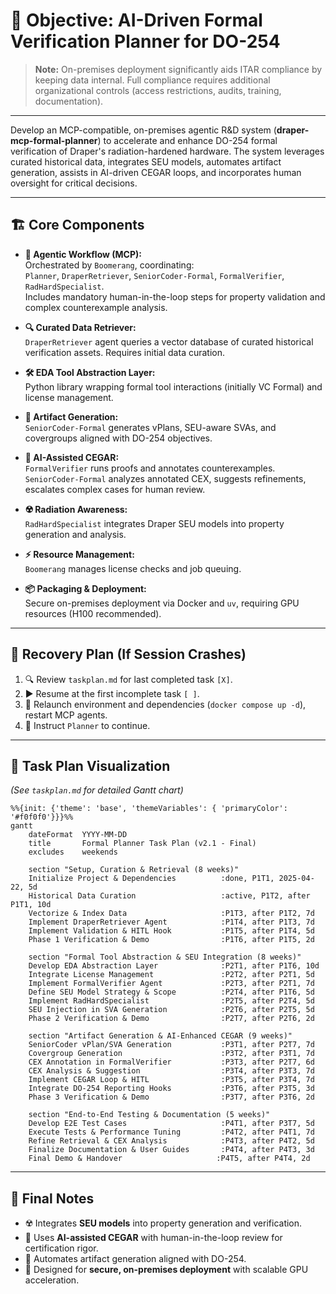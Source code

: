 # 🎯 Objective: AI-Driven Formal Verification Planner for DO-254

> **Note:** On-premises deployment significantly aids ITAR compliance by keeping data internal. Full compliance requires additional organizational controls (access restrictions, audits, training, documentation).

---

Develop an MCP-compatible, on-premises agentic R&D system (**draper-mcp-formal-planner**) to accelerate and enhance DO-254 formal verification of Draper's radiation-hardened hardware. The system leverages curated historical data, integrates SEU models, automates artifact generation, assists in AI-driven CEGAR loops, and incorporates human oversight for critical decisions.

---

## 🏗️ Core Components

- **🤖 Agentic Workflow (MCP):**  
  Orchestrated by `Boomerang`, coordinating:  
  `Planner`, `DraperRetriever`, `SeniorCoder-Formal`, `FormalVerifier`, `RadHardSpecialist`.  
  Includes mandatory human-in-the-loop steps for property validation and complex counterexample analysis.

- **🔍 Curated Data Retriever:**  
  `DraperRetriever` agent queries a vector database of curated historical verification assets. Requires initial data curation.

- **🛠️ EDA Tool Abstraction Layer:**  
  Python library wrapping formal tool interactions (initially VC Formal) and license management.

- **📄 Artifact Generation:**  
  `SeniorCoder-Formal` generates vPlans, SEU-aware SVAs, and covergroups aligned with DO-254 objectives.

- **🔄 AI-Assisted CEGAR:**  
  `FormalVerifier` runs proofs and annotates counterexamples.  
  `SeniorCoder-Formal` analyzes annotated CEX, suggests refinements, escalates complex cases for human review.

- **☢️ Radiation Awareness:**  
  `RadHardSpecialist` integrates Draper SEU models into property generation and analysis.

- **⚡ Resource Management:**  
  `Boomerang` manages license checks and job queuing.

- **📦 Packaging & Deployment:**  
  Secure on-premises deployment via Docker and `uv`, requiring GPU resources (H100 recommended).

---

## 🔄 Recovery Plan (If Session Crashes)

1. 🔍 Review `taskplan.md` for last completed task `[X]`.
2. ▶️ Resume at the first incomplete task `[ ]`.
3. 🚀 Relaunch environment and dependencies (`docker compose up -d`), restart MCP agents.
4. 📝 Instruct `Planner` to continue.

---

## 📅 Task Plan Visualization

*(See `taskplan.md` for detailed Gantt chart)*

```mermaid
%%{init: {'theme': 'base', 'themeVariables': { 'primaryColor': '#f0f0f0'}}}%%
gantt
    dateFormat  YYYY-MM-DD
    title       Formal Planner Task Plan (v2.1 - Final)
    excludes    weekends

    section "Setup, Curation & Retrieval (8 weeks)"
    Initialize Project & Dependencies          :done, P1T1, 2025-04-22, 5d
    Historical Data Curation                   :active, P1T2, after P1T1, 10d
    Vectorize & Index Data                     :P1T3, after P1T2, 7d
    Implement DraperRetriever Agent            :P1T4, after P1T3, 7d
    Implement Validation & HITL Hook           :P1T5, after P1T4, 5d
    Phase 1 Verification & Demo                :P1T6, after P1T5, 2d

    section "Formal Tool Abstraction & SEU Integration (8 weeks)"
    Develop EDA Abstraction Layer              :P2T1, after P1T6, 10d
    Integrate License Management               :P2T2, after P2T1, 5d
    Implement FormalVerifier Agent             :P2T3, after P2T1, 7d
    Define SEU Model Strategy & Scope          :P2T4, after P1T6, 5d
    Implement RadHardSpecialist                :P2T5, after P2T4, 5d
    SEU Injection in SVA Generation            :P2T6, after P2T5, 5d
    Phase 2 Verification & Demo                :P2T7, after P2T6, 2d

    section "Artifact Generation & AI-Enhanced CEGAR (9 weeks)"
    SeniorCoder vPlan/SVA Generation           :P3T1, after P2T7, 7d
    Covergroup Generation                      :P3T2, after P3T1, 7d
    CEX Annotation in FormalVerifier           :P3T3, after P2T7, 6d
    CEX Analysis & Suggestion                  :P3T4, after P3T3, 7d
    Implement CEGAR Loop & HITL                :P3T5, after P3T4, 7d
    Integrate DO-254 Reporting Hooks           :P3T6, after P3T5, 3d
    Phase 3 Verification & Demo                :P3T7, after P3T6, 2d

    section "End-to-End Testing & Documentation (5 weeks)"
    Develop E2E Test Cases                     :P4T1, after P3T7, 5d
    Execute Tests & Performance Tuning         :P4T2, after P4T1, 7d
    Refine Retrieval & CEX Analysis            :P4T3, after P4T2, 5d
    Finalize Documentation & User Guides       :P4T4, after P4T3, 3d
    Final Demo & Handover                     :P4T5, after P4T4, 2d
```

---

## 📝 Final Notes

- ☢️ Integrates **SEU models** into property generation and verification.
- 🔄 Uses **AI-assisted CEGAR** with human-in-the-loop review for certification rigor.
- 📄 Automates artifact generation aligned with DO-254.
- 🏢 Designed for **secure, on-premises deployment** with scalable GPU acceleration.
